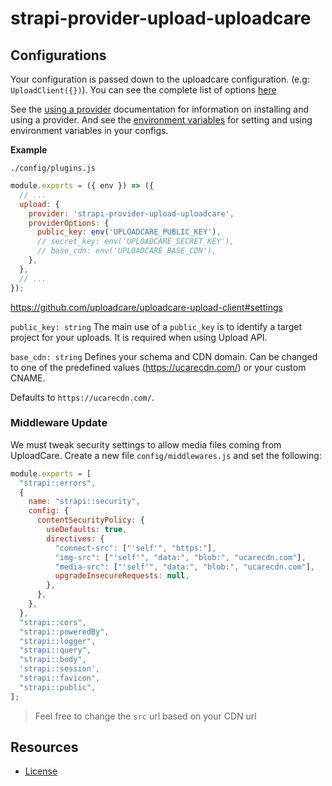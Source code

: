 # strapi-provider-upload-uploadcare

## Configurations

Your configuration is passed down to the uploadcare configuration. (e.g: `UploadClient({})`). You can see the complete list of options [here](https://github.com/uploadcare/uploadcare-upload-client#high-level-api)

See the [using a provider](https://strapi.io/documentation/v3.x/plugins/upload.html#using-a-provider) documentation for information on installing and using a provider. And see the [environment variables](https://strapi.io/documentation/v3.x/concepts/configurations.html#environment-variables) for setting and using environment variables in your configs.

**Example**

`./config/plugins.js`

```js
module.exports = ({ env }) => ({
  // ...
  upload: {
    provider: 'strapi-provider-upload-uploadcare',
    providerOptions: {
      public_key: env('UPLOADCARE_PUBLIC_KEY'),
      // secret_key: env('UPLOADCARE_SECRET_KEY'),
      // base_cdn: env('UPLOADCARE_BASE_CDN'),
    },
  },
  // ...
});
```

https://github.com/uploadcare/uploadcare-upload-client#settings

`public_key: string`
The main use of a `public_key` is to identify a target project for your uploads. It is required when using Upload API.

`base_cdn: string`
Defines your schema and CDN domain. Can be changed to one of the predefined values (https://ucarecdn.com/) or your custom CNAME.

Defaults to `https://ucarecdn.com/`.

### Middleware Update
We must tweak security settings to allow media files coming from UploadCare.
Create a new file `config/middlewares.js` and set the following:

```js
module.exports = [
  "strapi::errors",
  {
    name: "strapi::security",
    config: {
      contentSecurityPolicy: {
        useDefaults: true,
        directives: {
          "connect-src": ["'self'", "https:"],
          "img-src": ["'self'", "data:", "blob:", "ucarecdn.com"],
          "media-src": ["'self'", "data:", "blob:", "ucarecdn.com"],
          upgradeInsecureRequests: null,
        },
      },
    },
  },
  "strapi::cors",
  "strapi::poweredBy",
  "strapi::logger",
  "strapi::query",
  "strapi::body",
  'strapi::session',
  "strapi::favicon",
  "strapi::public",
];
```

> Feel free to change the `src` url based on your CDN url

## Resources

- [License](LICENSE)
